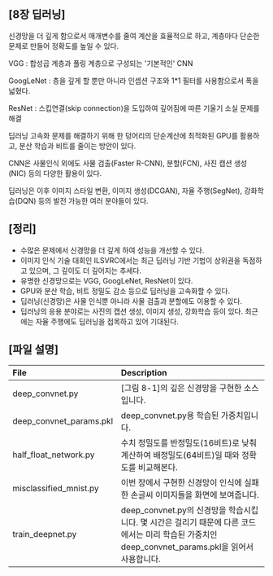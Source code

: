 ## [8장 딥러닝]

신경망을 더 깊게 함으로서 매개변수를 줄여 계산을 효율적으로 하고, 계층마다 단순한 문제로 만들어 정확도를 높일 수 있다.

VGG : 합성곱 계층과 풀링 계층으로 구성되는 '기본적인' CNN

GoogLeNet : 층을 깊게 할 뿐만 아니라 인셉션 구조와 1*1 필터를 사용함으로서 폭을 넓혔다.

ResNet : 스킵연결(skip connection)을 도입하여 깊어짐에 따른 기울기 소실 문제를 해결

딥러닝 고속화 문제를 해결하기 위해 한 덩어리의 단순계산에 최적화된 GPU를 활용하고, 분산 학습과 비트를 줄이는 방안이 있다.

CNN은 사물인식 외에도 사물 검출(Faster R-CNN), 분할(FCN), 사진 캡션 생성(NIC) 등의 다양한 활용이 있다.

딥러닝은 이후 이미지 스타일 변환, 이미지 생성(DCGAN), 자율 주행(SegNet), 강화학습(DQN) 등의 발전 가능한 여러 분야들이 있다.

## [정리]

- 수많은 문제에서 신경망을 더 깊게 하여 성능을 개선할 수 있다.
- 이미지 인식 기술 대회인 ILSVRC에서는 최근 딥러닝 기반 기법이 상위권을 독점하고 있으며, 그 깊이도 더 깊어지는 추세다.
- 유명한 신경망으로는 VGG, GoogLeNet, ResNet이 있다.
- GPU와 분산 학습, 비트 정밀도 감소 등으로 딥러닝을 고속화할 수 있다.
- 딥러닝(신경망)은 사물 인식뿐 아니라 사물 검출과 분할에도 이용할 수 있다.
- 딥러닝의 응용 분야로는 사진의 캡션 생성, 이미지 생성, 강화학습 등이 있다. 최근에는 자율 주행에도 딥러닝을 접목하고 있어 기대된다.

## [파일 설명]

| File | Description | 
|:--   |:--      |
| deep_convnet.py | [그림 8-1]의 깊은 신경망을 구현한 소스입니다. |
| deep_convnet_params.pkl | deep_convnet.py용 학습된 가중치입니다. | 
| half_float_network.py | 수치 정밀도를 반정밀도(16비트)로 낮춰 계산하여 배정밀도(64비트)일 때와 정확도를 비교해본다. | 
| misclassified_mnist.py | 이번 장에서 구현한 신경망이 인식에 실패한 손글씨 이미지들을 화면에 보여줍니다. | 
| train_deepnet.py | deep_convnet.py의 신경망을 학습시킵니다. 몇 시간은 걸리기 때문에 다른 코드에서는 미리 학습된 가중치인 deep_convnet_params.pkl을 읽어서 사용합니다. |
